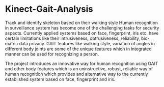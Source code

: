 # Kinect-Gait-Analysis
Track and identify skeleton based on their walking style
Human recognition in surveillance system has become one of
the challenging tasks for security aspects. Currently applied 
systems based on face, fingerprint, iris etc. have certain 
limitations like their intrusiveness, obtrusiveness, reliability, bio-
matric data privacy. GAIT features like walking style, variation of 
angles in different body joints are some of the unique features 
which in integrated manner can be used for recognizing a 
person. 

The project introduces an innovative way for human recognition 
using GAIT and other body features which is an uninstructive, 
robust, reliable way of human recognition which provides and 
alternative way to the currently established system based on 
face, fingerprint and iris.